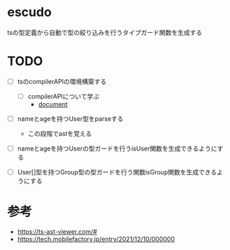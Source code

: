# escudo

tsの型定義から自動で型の絞り込みを行うタイプガード関数を生成する

# TODO

- [ ] tsのcompilerAPIの環境構築する
  - [ ] compilerAPIについて学ぶ
    - [document](https://github.com/microsoft/TypeScript/wiki/Using-the-Compiler-API)
- [ ] nameとageを持つUser型をparseする
  - この段階でastを覚える
- [ ] nameとageを持つUserの型ガードを行うisUser関数を生成できるようにする
- [ ] User[]型を持つGroup型の型ガードを行う関数isGroup関数を生成できるようにする


# 参考

- https://ts-ast-viewer.com/#
- https://tech.mobilefactory.jp/entry/2021/12/10/000000

